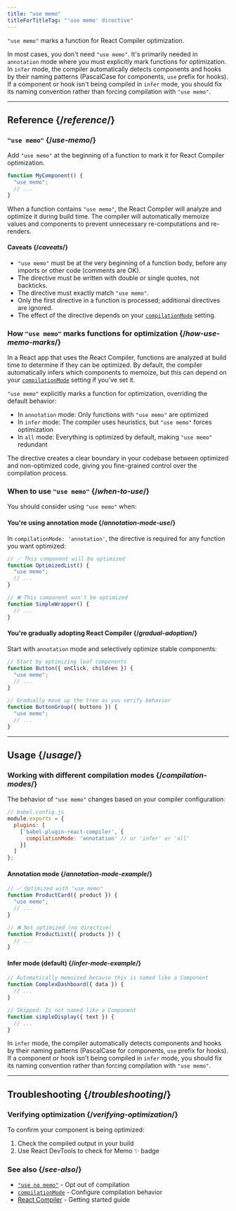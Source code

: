 ```yaml
---
title: "use memo"
titleForTitleTag: "'use memo' directive"
---
```


<Intro>

`"use memo"` marks a function for React Compiler optimization.

</Intro>

<Note>

In most cases, you don't need `"use memo"`. It's primarily needed in `annotation` mode where you must explicitly mark functions for optimization. In `infer` mode, the compiler automatically detects components and hooks by their naming patterns (PascalCase for components, `use` prefix for hooks). If a component or hook isn't being compiled in `infer` mode, you should fix its naming convention rather than forcing compilation with `"use memo"`.

</Note>

<InlineToc />

---

## Reference {/*reference*/}

### `"use memo"` {/*use-memo*/}

Add `"use memo"` at the beginning of a function to mark it for React Compiler optimization.

```js {1}
function MyComponent() {
  "use memo";
  // ...
}
```

When a function contains `"use memo"`, the React Compiler will analyze and optimize it during build time. The compiler will automatically memoize values and components to prevent unnecessary re-computations and re-renders.

#### Caveats {/*caveats*/}

* `"use memo"` must be at the very beginning of a function body, before any imports or other code (comments are OK).
* The directive must be written with double or single quotes, not backticks.
* The directive must exactly match `"use memo"`.
* Only the first directive in a function is processed; additional directives are ignored.
* The effect of the directive depends on your [`compilationMode`](/reference/react-compiler/compilationMode) setting.

### How `"use memo"` marks functions for optimization {/*how-use-memo-marks*/}

In a React app that uses the React Compiler, functions are analyzed at build time to determine if they can be optimized. By default, the compiler automatically infers which components to memoize, but this can depend on your [`compilationMode`](/reference/react-compiler/compilationMode) setting if you've set it.

`"use memo"` explicitly marks a function for optimization, overriding the default behavior:

* In `annotation` mode: Only functions with `"use memo"` are optimized
* In `infer` mode: The compiler uses heuristics, but `"use memo"` forces optimization
* In `all` mode: Everything is optimized by default, making `"use memo"` redundant

The directive creates a clear boundary in your codebase between optimized and non-optimized code, giving you fine-grained control over the compilation process.

### When to use `"use memo"` {/*when-to-use*/}

You should consider using `"use memo"` when:

#### You're using annotation mode {/*annotation-mode-use*/}
In `compilationMode: 'annotation'`, the directive is required for any function you want optimized:

```js
// ✅ This component will be optimized
function OptimizedList() {
  "use memo";
  // ...
}

// ❌ This component won't be optimized
function SimpleWrapper() {
  // ...
}
```

#### You're gradually adopting React Compiler {/*gradual-adoption*/}
Start with `annotation` mode and selectively optimize stable components:

```js
// Start by optimizing leaf components
function Button({ onClick, children }) {
  "use memo";
  // ...
}

// Gradually move up the tree as you verify behavior
function ButtonGroup({ buttons }) {
  "use memo";
  // ...
}
```

---

## Usage {/*usage*/}

### Working with different compilation modes {/*compilation-modes*/}

The behavior of `"use memo"` changes based on your compiler configuration:

```js
// babel.config.js
module.exports = {
  plugins: [
    ['babel-plugin-react-compiler', {
      compilationMode: 'annotation' // or 'infer' or 'all'
    }]
  ]
};
```

#### Annotation mode {/*annotation-mode-example*/}
```js
// ✅ Optimized with "use memo"
function ProductCard({ product }) {
  "use memo";
  // ...
}

// ❌ Not optimized (no directive)
function ProductList({ products }) {
  // ...
}
```

#### Infer mode (default) {/*infer-mode-example*/}
```js
// Automatically memoized because this is named like a Component
function ComplexDashboard({ data }) {
  // ...
}

// Skipped: Is not named like a Component
function simpleDisplay({ text }) {
  // ...
}
```

In `infer` mode, the compiler automatically detects components and hooks by their naming patterns (PascalCase for components, `use` prefix for hooks). If a component or hook isn't being compiled in `infer` mode, you should fix its naming convention rather than forcing compilation with `"use memo"`.

---

## Troubleshooting {/*troubleshooting*/}

### Verifying optimization {/*verifying-optimization*/}

To confirm your component is being optimized:

1. Check the compiled output in your build
2. Use React DevTools to check for Memo ✨ badge

### See also {/*see-also*/}

* [`"use no memo"`](/reference/react-compiler/directives/use-no-memo) - Opt out of compilation
* [`compilationMode`](/reference/react-compiler/compilationMode) - Configure compilation behavior
* [React Compiler](/learn/react-compiler) - Getting started guide